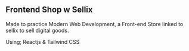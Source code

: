 ## Frontend Shop w Sellix

Made to practice Modern Web Development, a Front-end Store linked to sellix to sell digital goods.

Using; Reactjs & Tailwind CSS
